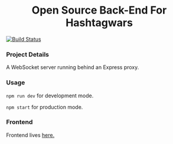 <h1 align='center'>Open Source Back-End For Hashtagwars</h1>

[![Build Status](https://img.shields.io/circleci/project/github/levsthings/hashtagwars-api.svg?style=flat-square)](https://circleci.com/gh/levsthings/hashtagwars-api.svg?style=svg)

### Project Details

A WebSocket server running behind an Express proxy.

### Usage

`npm run dev` for development mode.

`npm start` for production mode.

### Frontend

Frontend lives [here.](https://github.com/levsthings/hashtagwars/)
